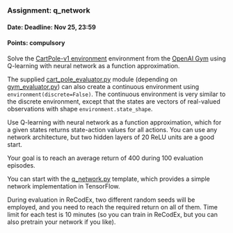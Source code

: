 ### Assignment: q_network
#### Date: Deadline: Nov 25, 23:59
#### Points: **compulsory**

Solve the [CartPole-v1 environment](https://gym.openai.com/envs/CartPole-v1)
environment from the [OpenAI Gym](https://gym.openai.com/) using Q-learning
with neural network as a function approximation.

The supplied [cart_pole_evaluator.py](https://github.com/ufal/npfl122/tree/past-1819/labs/02/cart_pole_evaluator.py)
module (depending on [gym_evaluator.py](https://github.com/ufal/npfl122/tree/past-1819/labs/02/gym_evaluator.py))
can also create a continuous environment using `environment(discrete=False)`.
The continuous environment is very similar to the discrete environment, except
that the states are vectors of real-valued observations with shape `environment.state_shape`.

Use Q-learning with neural network as a function approximation, which for
a given states returns state-action values for all actions. You can use any
network architecture, but two hidden layers of 20 ReLU units are a good start.

Your goal is to reach an average return of 400 during 100 evaluation episodes.

You can start with the [q_network.py](https://github.com/ufal/npfl122/tree/past-1819/labs/05/q_network.py)
template, which provides a simple network implementation in TensorFlow.

During evaluation in ReCodEx, two different random seeds will be employed, and
you need to reach the required return on all of them. Time limit for each test
is 10 minutes (so you can train in ReCodEx, but you can also pretrain your
network if you like).
